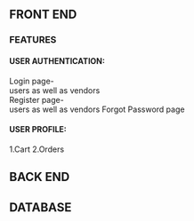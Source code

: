 
## FRONT END

### FEATURES

#### USER AUTHENTICATION:
Login page-  
  users as well as vendors  
Register page-  
  users as well as vendors 
Forgot Password page

#### USER PROFILE:
1.Cart
2.Orders



## BACK END


## DATABASE





<!-- separate database for username password and other things -->
<!-- tight security -->
<!-- database vs file space -->
<!-- convert images to base 64 -->
